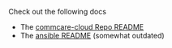 Check out the following docs
- The [commcare-cloud Repo README](https://github.com/dimagi/commcare-cloud/blob/master/README.md)
- The [ansible README](https://github.com/dimagi/commcare-cloud/blob/master/ansible/README.md) (somewhat outdated)
